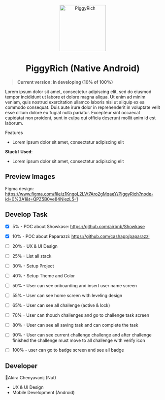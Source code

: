 <p align="center">
  <a href="#"  target="_blank"><img width="150" src="https://www.adaptivewfs.com/wp-content/uploads/2020/07/logo-placeholder-image.png" alt="PiggyRich"></a>
</p>
<h1 align="center">PiggyRich (Native Android)</h1>

> **Current version: In developing (10% of 100%)**

Lorem ipsum dolor sit amet, consectetur adipiscing elit, sed do eiusmod tempor incididunt ut labore et dolore magna aliqua. Ut enim ad minim veniam, quis nostrud exercitation ullamco laboris nisi ut aliquip ex ea commodo consequat. Duis aute irure dolor in reprehenderit in voluptate velit esse cillum dolore eu fugiat nulla pariatur. Excepteur sint occaecat cupidatat non proident, sunt in culpa qui officia deserunt mollit anim id est laborum.

Features
- Lorem ipsum dolor sit amet, consectetur adipiscing elit

**Stack I Used**:
- Lorem ipsum dolor sit amet, consectetur adipiscing elit
<!-- 
<p>
  <img alt="Figma" src="https://img.shields.io/badge/Figma-1794fa?logo=figma&logoColor=white&style=flat" /> 
  <img alt="Kotlin" src="https://img.shields.io/badge/Kotlin-B125EA?logo=kotlin&logoColor=white&style=flat" />
  <a href="#"><img alt="Firebase" src="https://img.shields.io/badge/Firebase-029BE5.svg?logo=firebase&logoColor=#029BE5"></a>
  <a href="#"><img alt="Git" src="https://img.shields.io/badge/Git-F05033.svg?logo=git&logoColor=white"></a>
  <img alt="Gitlab" src="https://img.shields.io/badge/-GitLab-D83F28?style=flat&logo=gitlab&logoColor=white" />
   <img alt="Android Studio" src="https://img.shields.io/badge/Android Studio-a4c639?logo=androidstudio&logoColor=white&style=flat" /> 
   <img alt="Jira" src="https://img.shields.io/badge/-Jira-004EC2?style=flat&logo=jira&logoColor=white" />
</p> -->

## Preview Images

Figma design: https://www.figma.com/file/z1KngoL2LVt7Aro2gMqaeY/PiggyRich?node-id=0%3A1&t=QPZ5B0ve84NlezL5-1


## Develop Task
- [x] 5% - POC about Showkase: https://github.com/airbnb/Showkase
- [x] 10% - POC about Paparazzi: https://github.com/cashapp/paparazzi
- [ ] 20% - UX & UI Design
- [ ] 25% - List all stack
- [ ] 30% - Setup Project
- [ ] 40% - Setup Theme and Color
- [ ] 50% - User can see onboarding and insert user name screen
- [ ] 55% - User can see home screen with leveling design
- [ ] 65% - User can see all challenge (active & lock)
- [ ] 70% - User can thouch challenges and go to challenge task screen
- [ ] 80% - User can see all saving task and can complete the task
- [ ] 90% - User can see current challenge challenge and after challenge finished the challenge must move to all challenge with verify icon
- [ ] 100% - user can go to badge screen and see all badge


## Developer
🐳Akira Chenyavanij (Nut)
- UX & UI Design
- Mobile Development (Android)
